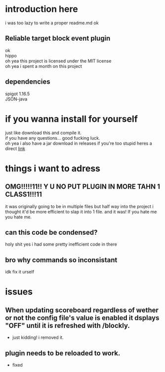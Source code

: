 # introduction here 
i was too lazy to write a proper readme.md ok
## Reliable target block event plugin <br />
ok <br />
hippo <br />
oh yea this project is licensed under the MIT license <br />
oh yea i spent a month on this project
## dependencies
spigot 1.16.5 <br />
JSON-java
# if you wanna install for yourself
just like download this and compile it. <br />
if you have any questions... good fucking luck. <br />
oh yea i also have a jar download in releases
if you're too stupid heres a direct [link](https://github.com/Hypermnesiaa/Blockly/releases/download/v0.2/Blockly.jar)
# things i want to adress
## OMG!!!!!11!! Y U NO PUT PLUGIN IN MORE TAHN 1 CLASS1!!!11 <br />
it was originally going to be in multiple files but half way into the project i thought it'd be more efficient to slap it into 1 file. and it was! If you hate me you hate me. <br />
## can this code be condensed? 
holy shit yes i had some pretty inefficient code in there
## bro why commands so inconsistant
idk fix it urself 
# issues
## When updating scoreboard regardless of wether or not the config file's value is enabled it dsplays "OFF" until it is refreshed with /blockly.
- just kidding! i removed it.
## plugin needs to be reloaded to work.
- fixed
